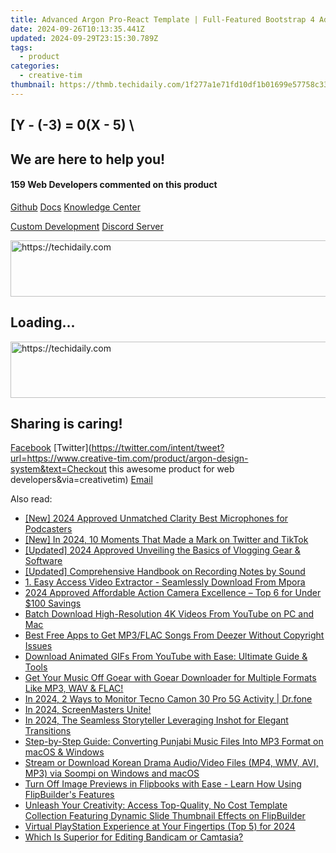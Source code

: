 ```yaml
---
title: Advanced Argon Pro-React Template | Full-Featured Bootstrap 4 Admin Portal - Creative Tim
date: 2024-09-26T10:13:35.441Z
updated: 2024-09-29T23:15:30.789Z
tags:
  - product
categories:
  - creative-tim
thumbnail: https://thmb.techidaily.com/1f277a1e71fd10df1b01699e57758c33c523b120ed3c32dedf0e24f515c80068.png
---
```


## \[Y - (-3) = 0(X - 5) \

## We are here to help you!

#### 159 Web Developers commented on this product

[Github](https://github.com/creativetimofficial/argon-design-system) [Docs](https://tools.techidaily.com/creative-tim/products/) [Knowledge Center](https://tools.techidaily.com/creative-tim/products/) 

[Custom Development](https://tools.techidaily.com/creative-tim/products/) [Discord Server](https://discord.com/invite/FhCJCaHdQa) 

<!-- affiliate ads begin -->
<a href="https://wigfever.sjv.io/c/5597632/2014851/22899" target="_top" id="2014851">
  <img src="//a.impactradius-go.com/display-ad/22899-2014851" border="0" alt="https://techidaily.com" width="728" height="90"/>
</a>
<img height="0" width="0" src="https://wigfever.sjv.io/i/5597632/2014851/22899" style="position:absolute;visibility:hidden;" border="0" />
<!-- affiliate ads end -->

## Loading...

<!-- affiliate ads begin -->
<a href="https://bluettifr.pxf.io/c/5597632/2145082/17095" target="_top" id="2145082">
  <img src="//a.impactradius-go.com/display-ad/17095-2145082" border="0" alt="https://techidaily.com" width="728" height="90"/>
</a>
<img height="0" width="0" src="https://bluettifr.pxf.io/i/5597632/2145082/17095" style="position:absolute;visibility:hidden;" border="0" />
<!-- affiliate ads end -->

## Sharing is caring!

[Facebook](https://www.facebook.com/sharer/sharer.php?u=https://www.creative-tim.com/product/argon-design-system?src=sdkpreparse) [Twitter](https://twitter.com/intent/tweet?url=https://www.creative-tim.com/product/argon-design-system&text=Checkout this awesome product for web developers&via=creativetim) [Email](https://tools.techidaily.com/creative-tim/products/)

<ins class="adsbygoogle"
     style="display:block"
     data-ad-format="autorelaxed"
     data-ad-client="ca-pub-7571918770474297"
     data-ad-slot="1223367746"></ins>

<ins class="adsbygoogle"
     style="display:block"
     data-ad-client="ca-pub-7571918770474297"
     data-ad-slot="8358498916"
     data-ad-format="auto"
     data-full-width-responsive="true"></ins>

<span class="atpl-alsoreadstyle">Also read:</span>
<div><ul>
<li><a href="https://fox-info.techidaily.com/new-2024-approved-unmatched-clarity-best-microphones-for-podcasters/"><u>[New] 2024 Approved Unmatched Clarity Best Microphones for Podcasters</u></a></li>
<li><a href="https://twitter-videos.techidaily.com/new-in-2024-10-moments-that-made-a-mark-on-twitter-and-tiktok/"><u>[New] In 2024, 10 Moments That Made a Mark on Twitter and TikTok</u></a></li>
<li><a href="https://fox-direct.techidaily.com/updated-2024-approved-unveiling-the-basics-of-vlogging-gear-and-software/"><u>[Updated] 2024 Approved Unveiling the Basics of Vlogging Gear & Software</u></a></li>
<li><a href="https://vp-tips.techidaily.com/updated-comprehensive-handbook-on-recording-notes-by-sound/"><u>[Updated] Comprehensive Handbook on Recording Notes by Sound</u></a></li>
<li><a href="https://discover-cheats.techidaily.com/1-easy-access-video-extractor-seamlessly-download-from-mpora/"><u>1. Easy Access Video Extractor - Seamlessly Download From Mpora</u></a></li>
<li><a href="https://extra-information.techidaily.com/2024-approved-affordable-action-camera-excellence-top-6-for-under-100-savings/"><u>2024 Approved Affordable Action Camera Excellence – Top 6 for Under $100 Savings</u></a></li>
<li><a href="https://discover-cheats.techidaily.com/batch-download-high-resolution-4k-videos-from-youtube-on-pc-and-mac/"><u>Batch Download High-Resolution 4K Videos From YouTube on PC and Mac</u></a></li>
<li><a href="https://discover-cheats.techidaily.com/best-free-apps-to-get-mp3flac-songs-from-deezer-without-copyright-issues/"><u>Best Free Apps to Get MP3/FLAC Songs From Deezer Without Copyright Issues</u></a></li>
<li><a href="https://discover-cheats.techidaily.com/download-animated-gifs-from-youtube-with-ease-ultimate-guide-and-tools/"><u>Download Animated GIFs From YouTube with Ease: Ultimate Guide & Tools</u></a></li>
<li><a href="https://discover-cheats.techidaily.com/get-your-music-off-goear-with-goear-downloader-for-multiple-formats-like-mp3-wav-and-flac/"><u>Get Your Music Off Goear with Goear Downloader for Multiple Formats Like MP3, WAV & FLAC!</u></a></li>
<li><a href="https://android-location-track.techidaily.com/in-2024-2-ways-to-monitor-tecno-camon-30-pro-5g-activity-drfone-by-drfone-virtual-android/"><u>In 2024, 2 Ways to Monitor Tecno Camon 30 Pro 5G Activity | Dr.fone</u></a></li>
<li><a href="https://video-capture.techidaily.com/1715859649632-in-2024-screenmasters-unite/"><u>In 2024, ScreenMasters Unite!</u></a></li>
<li><a href="https://some-approaches.techidaily.com/in-2024-the-seamless-storyteller-leveraging-inshot-for-elegant-transitions/"><u>In 2024, The Seamless Storyteller Leveraging Inshot for Elegant Transitions</u></a></li>
<li><a href="https://discover-cheats.techidaily.com/step-by-step-guide-converting-punjabi-music-files-into-mp3-format-on-macos-and-windows/"><u>Step-by-Step Guide: Converting Punjabi Music Files Into MP3 Format on macOS & Windows</u></a></li>
<li><a href="https://discover-cheats.techidaily.com/stream-or-download-korean-drama-audiovideo-files-mp4-wmv-avi-mp3-via-soompi-on-windows-and-macos/"><u>Stream or Download Korean Drama Audio/Video Files (MP4, WMV, AVI, MP3) via Soompi on Windows and macOS</u></a></li>
<li><a href="https://discover-cheats.techidaily.com/turn-off-image-previews-in-flipbooks-with-ease-learn-how-using-flipbuilders-features/"><u>Turn Off Image Previews in Flipbooks with Ease - Learn How Using FlipBuilder's Features</u></a></li>
<li><a href="https://discover-cheats.techidaily.com/unleash-your-creativity-access-top-quality-no-cost-template-collection-featuring-dynamic-slide-thumbnail-effects-on-flipbuilder/"><u>Unleash Your Creativity: Access Top-Quality, No Cost Template Collection Featuring Dynamic Slide Thumbnail Effects on FlipBuilder</u></a></li>
<li><a href="https://screen-recording.techidaily.com/virtual-playstation-experience-at-your-fingertips-top-5-for-2024/"><u>Virtual PlayStation Experience at Your Fingertips (Top 5) for 2024</u></a></li>
<li><a href="https://video-screen-grab.techidaily.com/which-is-superior-for-editing-bandicam-or-camtasia/"><u>Which Is Superior for Editing Bandicam or Camtasia?</u></a></li>
</ul></div>

